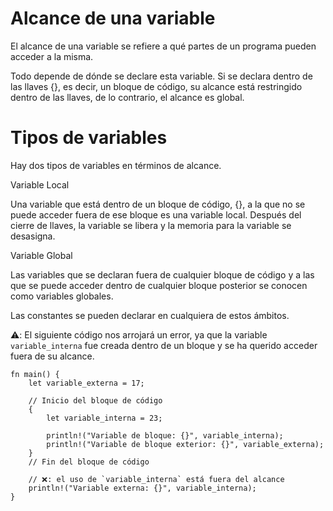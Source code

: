 # Alcance de una variable

El alcance de una variable se refiere a qué partes de un programa
pueden acceder a la misma.

Todo depende de dónde se declare esta variable. Si se declara dentro de
las llaves {}, es decir, un bloque de código, su alcance está restringido
dentro de las llaves, de lo contrario, el alcance es global.

# Tipos de variables

Hay dos tipos de variables en términos de alcance.

Variable Local

Una variable que está dentro de un bloque de código, {}, a la que no se puede
acceder fuera de ese bloque es una variable local. Después del cierre de llaves,
la variable se libera y la memoria para la variable se desasigna.

Variable Global

Las variables que se declaran fuera de cualquier bloque de código y a las que se
puede acceder dentro de cualquier bloque posterior se conocen como variables globales.

Las constantes se pueden declarar en cualquiera de estos ámbitos.

⚠️: El siguiente código nos arrojará un error, ya que la variable `variable_interna`
fue creada dentro de un bloque y se ha querido acceder fuera de su alcance.

```rust, editable
fn main() {
	let variable_externa = 17;

	// Inicio del bloque de código
	{
        let variable_interna = 23;

        println!("Variable de bloque: {}", variable_interna);
        println!("Variable de bloque exterior: {}", variable_externa);
  	} 
  	// Fin del bloque de código

  	// ❌: el uso de `variable_interna` está fuera del alcance
    println!("Variable externa: {}", variable_interna);
}
```